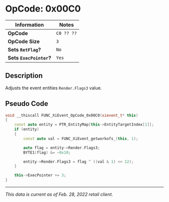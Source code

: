 # OpCode: 0x00C0

| Information               | Notes |
|---                        |---    |
| **OpCode**                | `C0 ?? ??` |
| **OpCode Size**           | `3`   |
| **Sets `RetFlag`?**       | `No`  |
| **Sets `ExecPointer`?**   | `Yes` |

## Description

Adjusts the event entities `Render.Flags3` value.

## Pseudo Code

```cpp
void __thiscall FUNC_XiEvent_OpCode_0x00C0(xievent_t* this)
{
    const auto entity = PTR_EntityMap[this->EntityTargetIndex[1]];
    if (entity)
    {
        const auto val = FUNC_XiEvent_getworkofs_(this, 1);

        auto flag = entity->Render.Flags3;
        BYTE1(flag) &= ~0x10;

        entity->Render.Flags3 = flag ^ ((val & 1) << 12);
    }

    this->ExecPointer += 3;
}
```

---

_This data is current as of Feb. 28, 2022 retail client._